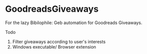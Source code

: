 # GoodreadsGiveaways
For the lazy Bibilophile: Geb automation for Goodreads Giveaways.  

Todo
1. Filter giveaways according to user's interests
2. Windows executable/ Browser extension
